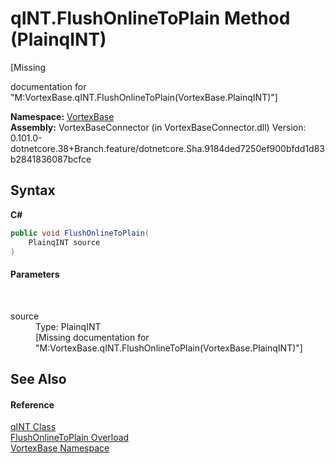 # qINT.FlushOnlineToPlain Method (PlainqINT)
 

\[Missing <summary> documentation for "M:VortexBase.qINT.FlushOnlineToPlain(VortexBase.PlainqINT)"\]

**Namespace:**&nbsp;<a href="N_VortexBase.md">VortexBase</a><br />**Assembly:**&nbsp;VortexBaseConnector (in VortexBaseConnector.dll) Version: 0.101.0-dotnetcore.38+Branch.feature/dotnetcore.Sha.9184ded7250ef900bfdd1d83b2841836087bcfce

## Syntax

**C#**<br />
``` C#
public void FlushOnlineToPlain(
	PlainqINT source
)
```


#### Parameters
&nbsp;<dl><dt>source</dt><dd>Type: PlainqINT<br />\[Missing <param name="source"/> documentation for "M:VortexBase.qINT.FlushOnlineToPlain(VortexBase.PlainqINT)"\]</dd></dl>

## See Also


#### Reference
<a href="T_VortexBase_qINT.md">qINT Class</a><br /><a href="Overload_VortexBase_qINT_FlushOnlineToPlain.md">FlushOnlineToPlain Overload</a><br /><a href="N_VortexBase.md">VortexBase Namespace</a><br />